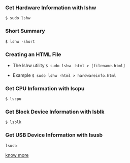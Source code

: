 ### Get Hardware Information with lshw
`$ sudo lshw`

### Short Summary
`$ lshw -short`

### Creating an HTML File
 - The lshw utility
`$ sudo lshw -html > [filename.html]`

 - Example
`$ sudo lshw -html > hardwareinfo.html`

### Get CPU Information with lscpu
`$ lscpu`

### Get Block Device Information with lsblk
`$ lsblk`

### Get USB Device Information with lsusb
`lsusb`

[know more](https://vitux.com/get-linux-system-and-hardware-details-on-the-command-line/)
